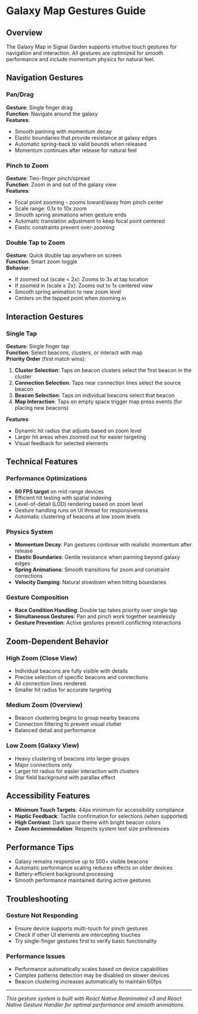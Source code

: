 # Galaxy Map Gestures Guide

## Overview
The Galaxy Map in Signal Garden supports intuitive touch gestures for navigation and interaction. All gestures are optimized for smooth performance and include momentum physics for natural feel.

## Navigation Gestures

### Pan/Drag
**Gesture**: Single finger drag  
**Function**: Navigate around the galaxy  
**Features**:
- Smooth panning with momentum decay
- Elastic boundaries that provide resistance at galaxy edges
- Automatic spring-back to valid bounds when released
- Momentum continues after release for natural feel

### Pinch to Zoom
**Gesture**: Two-finger pinch/spread  
**Function**: Zoom in and out of the galaxy view  
**Features**:
- Focal point zooming - zooms toward/away from pinch center
- Scale range: 0.1x to 10x zoom
- Smooth spring animations when gesture ends
- Automatic translation adjustment to keep focal point centered
- Elastic constraints prevent over-zooming

### Double Tap to Zoom
**Gesture**: Quick double tap anywhere on screen  
**Function**: Smart zoom toggle  
**Behavior**:
- If zoomed out (scale < 2x): Zooms to 3x at tap location
- If zoomed in (scale ≥ 2x): Zooms out to 1x centered view
- Smooth spring animation to new zoom level
- Centers on the tapped point when zooming in

## Interaction Gestures

### Single Tap
**Gesture**: Single finger tap  
**Function**: Select beacons, clusters, or interact with map  
**Priority Order** (first match wins):
1. **Cluster Selection**: Taps on beacon clusters select the first beacon in the cluster
2. **Connection Selection**: Taps near connection lines select the source beacon
3. **Beacon Selection**: Taps on individual beacons select that beacon
4. **Map Interaction**: Taps on empty space trigger map press events (for placing new beacons)

**Features**:
- Dynamic hit radius that adjusts based on zoom level
- Larger hit areas when zoomed out for easier targeting
- Visual feedback for selected elements

## Technical Features

### Performance Optimizations
- **60 FPS target** on mid-range devices
- Efficient hit testing with spatial indexing
- Level-of-detail (LOD) rendering based on zoom level
- Gesture handling runs on UI thread for responsiveness
- Automatic clustering of beacons at low zoom levels

### Physics System
- **Momentum Decay**: Pan gestures continue with realistic momentum after release
- **Elastic Boundaries**: Gentle resistance when panning beyond galaxy edges
- **Spring Animations**: Smooth transitions for zoom and constraint corrections
- **Velocity Damping**: Natural slowdown when hitting boundaries

### Gesture Composition
- **Race Condition Handling**: Double tap takes priority over single tap
- **Simultaneous Gestures**: Pan and pinch work together seamlessly
- **Gesture Prevention**: Active gestures prevent conflicting interactions

## Zoom-Dependent Behavior

### High Zoom (Close View)
- Individual beacons are fully visible with details
- Precise selection of specific beacons and connections
- All connection lines rendered
- Smaller hit radius for accurate targeting

### Medium Zoom (Overview)
- Beacon clustering begins to group nearby beacons
- Connection filtering to prevent visual clutter
- Balanced detail and performance

### Low Zoom (Galaxy View)
- Heavy clustering of beacons into larger groups
- Major connections only
- Larger hit radius for easier interaction with clusters
- Star field background with parallax effect

## Accessibility Features
- **Minimum Touch Targets**: 44px minimum for accessibility compliance
- **Haptic Feedback**: Tactile confirmation for selections (when supported)
- **High Contrast**: Dark space theme with bright beacon colors
- **Zoom Accommodation**: Respects system text size preferences

## Performance Tips
- Galaxy remains responsive up to 500+ visible beacons
- Automatic performance scaling reduces effects on older devices
- Battery-efficient background processing
- Smooth performance maintained during active gestures

## Troubleshooting

### Gesture Not Responding
- Ensure device supports multi-touch for pinch gestures
- Check if other UI elements are intercepting touches
- Try single-finger gestures first to verify basic functionality

### Performance Issues
- Performance automatically scales based on device capabilities
- Complex patterns detection may be disabled on slower devices
- Beacon clustering increases automatically to maintain 60fps

---

*This gesture system is built with React Native Reanimated v3 and React Native Gesture Handler for optimal performance and smooth animations.*